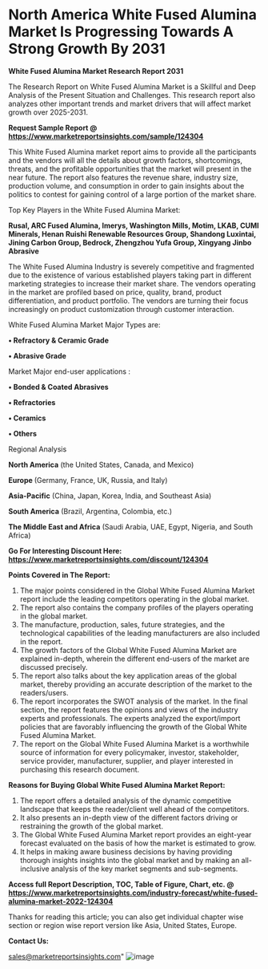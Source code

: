 # North America White Fused Alumina Market Is Progressing Towards A Strong Growth By 2031

<strong>White Fused Alumina Market Research Report 2031</strong>

The Research Report on White Fused Alumina Market is a Skillful and Deep Analysis of the Present Situation and Challenges. This research report also analyzes other important trends and market drivers that will affect market growth over 2025-2031.

<strong>Request Sample Report @ <a href=https://www.marketreportsinsights.com/sample/124304>https://www.marketreportsinsights.com/sample/124304</a></strong>

This White Fused Alumina market report aims to provide all the participants and the vendors will all the details about growth factors, shortcomings, threats, and the profitable opportunities that the market will present in the near future. The report also features the revenue share, industry size, production volume, and consumption in order to gain insights about the politics to contest for gaining control of a large portion of the market share.

Top Key Players in the White Fused Alumina Market:

<strong>Rusal, ARC Fused Alumina, Imerys, Washington Mills, Motim, LKAB, CUMI Minerals, Henan Ruishi Renewable Resources Group, Shandong Luxintai, Jining Carbon Group, Bedrock, Zhengzhou Yufa Group, Xingyang Jinbo Abrasive</strong>

The White Fused Alumina Industry is severely competitive and fragmented due to the existence of various established players taking part in different marketing strategies to increase their market share. The vendors operating in the market are profiled based on price, quality, brand, product differentiation, and product portfolio. The vendors are turning their focus increasingly on product customization through customer interaction.

White Fused Alumina Market Major Types are:

<strong>• Refractory & Ceramic Grade

• Abrasive Grade</strong>

Market Major end-user applications :

<strong>• Bonded & Coated Abrasives

• Refractories

• Ceramics

• Others</strong>

Regional Analysis

</u><strong><b>North America</b></strong> (the United States, Canada, and Mexico)

<strong><b>Europe </b></strong>(Germany, France, UK, Russia, and Italy)

<strong><b>Asia-Pacific</b></strong> (China, Japan, Korea, India, and Southeast Asia)

<strong><b>South America</b></strong> (Brazil, Argentina, Colombia, etc.)

<strong><b>The Middle East and Africa</b></strong> (Saudi Arabia, UAE, Egypt, Nigeria, and South Africa)

<strong>Go For Interesting Discount Here: <a href=https://www.marketreportsinsights.com/discount/124304>https://www.marketreportsinsights.com/discount/124304</a></strong>

<strong>Points Covered in The Report:</strong>
<ol>
  <li>The major points considered in the Global White Fused Alumina Market report include the leading competitors operating in the global market.</li>
  <li>The report also contains the company profiles of the players operating in the global market.</li>
  <li>The manufacture, production, sales, future strategies, and the technological capabilities of the leading manufacturers are also included in the report.</li>
  <li>The growth factors of the Global White Fused Alumina Market are explained in-depth, wherein the different end-users of the market are discussed precisely.</li>
  <li>The report also talks about the key application areas of the global market, thereby providing an accurate description of the market to the readers/users.</li>
  <li>The report incorporates the SWOT analysis of the market. In the final section, the report features the opinions and views of the industry experts and professionals. The experts analyzed the export/import policies that are favorably influencing the growth of the Global White Fused Alumina Market.</li>
  <li>The report on the Global White Fused Alumina Market is a worthwhile source of information for every policymaker, investor, stakeholder, service provider, manufacturer, supplier, and player interested in purchasing this research document.</li>
</ol>
<strong>Reasons for Buying Global White Fused Alumina Market Report:</strong>

<ol>
  <li>The report offers a detailed analysis of the dynamic competitive landscape that keeps the reader/client well ahead of the competitors.</li>
  <li>It also presents an in-depth view of the different factors driving or restraining the growth of the global market.</li>
  <li>The Global White Fused Alumina Market report provides an eight-year forecast evaluated on the basis of how the market is estimated to grow.</li>
  <li>It helps in making aware business decisions by having providing thorough insights insights into the global market and by making an all-inclusive analysis of the key market segments and sub-segments.</li>
</ol>
<strong>Access full Report Description, TOC, Table of Figure, Chart, etc. @ <a href=https://www.marketreportsinsights.com/industry-forecast/white-fused-alumina-market-2022-124304>https://www.marketreportsinsights.com/industry-forecast/white-fused-alumina-market-2022-124304</a></strong>


Thanks for reading this article; you can also get individual chapter wise section or region wise report version like Asia, United States, Europe.

<strong>Contact Us:</strong>

sales@marketreportsinsights.com"
![image](https://github.com/user-attachments/assets/cbb7675c-427c-45af-ad3d-aa88d3bbe831)
